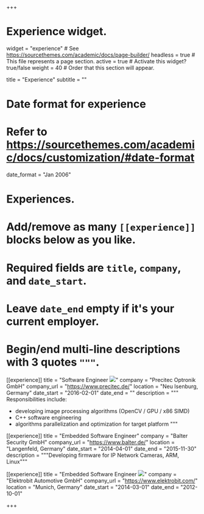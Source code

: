 +++
# Experience widget.
widget = "experience"  # See https://sourcethemes.com/academic/docs/page-builder/
headless = true  # This file represents a page section.
active = true  # Activate this widget? true/false
weight = 40  # Order that this section will appear.

title = "Experience"
subtitle = ""

# Date format for experience
#   Refer to https://sourcethemes.com/academic/docs/customization/#date-format
date_format = "Jan 2006"

# Experiences.
#   Add/remove as many `[[experience]]` blocks below as you like.
#   Required fields are `title`, `company`, and `date_start`.
#   Leave `date_end` empty if it's your current employer.
#   Begin/end multi-line descriptions with 3 quotes `"""`.
[[experience]]
  title = "Software Engineer ![](/img/precitec2.png)"
  company = "Precitec Optronik GmbH"
  company_url = "https://www.precitec.de/"
  location = "Neu Isenburg, Germany"
  date_start = "2016-02-01"
  date_end = ""
  description = """
  Responsibilities include:

  * developing image processing algorithms (OpenCV / GPU / x86 SIMD)
  * C++ software engineering
  * algorithms parallelization and optimization for target platform
  """

[[experience]]
  title = "Embedded Software Engineer"
  company = "Balter Security GmbH"
  company_url = "https://www.balter.de/"
  location = "Langenfeld, Germany"
  date_start = "2014-04-01"
  date_end = "2015-11-30"
  description = """Developing firmware for IP Network Cameras, ARM, Linux"""

[[experience]]
  title = "Embedded Software Engineer ![](/img/EB.png)"
  company = "Elektrobit Automotive GmbH"
  company_url = "https://www.elektrobit.com/"
  location = "Munich, Germany"
  date_start = "2014-03-01"
  date_end = "2012-10-01"

+++
